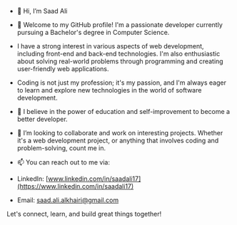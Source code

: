 - 👋 Hi, I’m Saad Ali
- 👀 Welcome to my GitHub profile! I'm a passionate developer currently pursuing a Bachelor's degree in Computer Science.
- I have a strong interest in various aspects of web development, including front-end and back-end technologies. I'm also enthusiastic about solving real-world problems through programming and creating user-friendly web applications.
- Coding is not just my profession; it's my passion, and I'm always eager to learn and explore new technologies in the world of software development.
- 🌱 I believe in the power of education and self-improvement to become a better developer.
- 💞️ I’m looking to collaborate and work on interesting projects. Whether it's a web development project, or anything that involves coding and problem-solving, count me in.
- 📫 You can reach out to me via:

- LinkedIn: [www.linkedin.com/in/saadali17](https://www.linkedin.com/in/saadali17)
- Email: saad.ali.alkhairi@gmail.com

Let's connect, learn, and build great things together!

<!---
SaadAliAlkhairi/SaadAliAlkhairi is a ✨ special ✨ repository because its `README.md` (this file) appears on your GitHub profile.
You can click the Preview link to take a look at your changes.
--->

